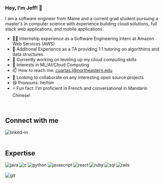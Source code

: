 ### Hey, I'm Jeff! 👋

<!--
**jcport1/jcport1** is a ✨ _special_ ✨ repository because its `README.md` (this file) appears on your GitHub profile.

Here are some ideas to get you started:

- 🔭 I’m currently working on ...
- 🌱 I’m currently learning ...
- 👯 I’m looking to collaborate on ...
- 🤔 I’m looking for help with ...
- 💬 Ask me about ...
- 📫 How to reach me: ...
- 😄 Pronouns: ...
- ⚡ Fun fact: ...
-->

I am a software engineer from Maine and a current grad student pursuing a master's in computer science with experience building cloud solutions, full stack web applications, and mobile applications. 
- 👨‍💻 Internship experience as a Software Engineering Intern at Amazon Web Services (AWS)
- 🌱 Additional Experience as a TA providing 1:1 tutoring on algorithims and data structures
- 🔭 Currently working on leveling up my cloud computing skills 
- 🚀 Interests in ML/AI/Cloud Computing
- 📫 How to reach me: cuartas.j@northeastern.edu
- 👯 Looking to collaborate on any interesting open source projects
- 😄 Pronouns: he/him
- ⚡ Fun fact: I'm proficient in French and conversational in Mandarin Chinese! 
<br>

## Connect with me

[<img align="left" alt="linked-in" src="https://img.shields.io/badge/linkedin-%230077B5.svg?&style=for-the-badge&logo=linkedin&logoColor=white" />](https://www.linkedin.com/in/jeff-cuartas)

<br>
<br>

## Expertise
<img align="left" alt="java" src="https://img.shields.io/badge/java-323330?style=for-the-badge&logo=java&logoColor=white" />
<img align="left" alt="c" src="https://img.shields.io/badge/c-323330?style=for-the-badge&logo=c&logoColor=white" />
<img align="left" alt="python" src="https://img.shields.io/badge/Python-FFD43B?style=for-the-badge&logo=python&logoColor=306998" />
<img align="left" alt="javascript" src="https://img.shields.io/badge/JavaScript-323330?style=for-the-badge&logo=javascript&logoColor=F7DF1E" />
<img align="left" alt="react" src="https://img.shields.io/badge/react%20-%2320232a.svg?&style=for-the-badge&logo=react&logoColor=%2361DAFB" />
<img align="left" alt="ruby" src="https://img.shields.io/badge/Ruby-CC342D?style=for-the-badge&logo=ruby&logoColor=white" />
<img align="left" alt="sql" src="https://img.shields.io/badge/SQL-323330?style=for-the-badge&logo=SQL&logoColor=white" />
<img align="left" alt="rails" src="https://img.shields.io/badge/Ruby_on_Rails-CC0000?style=for-the-badge&logo=ruby-on-rails&logoColor=white" />
<br>
<br>
<img align="left" alt="git" src="https://img.shields.io/badge/Git-F05032?style=for-the-badge&logo=git&logoColor=white" />
<br>
<br>
